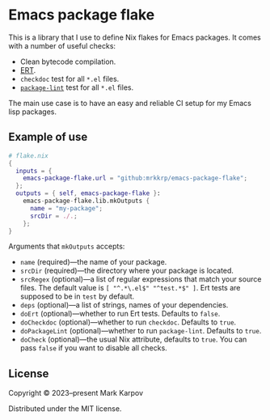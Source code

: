 # Emacs package flake

This is a library that I use to define Nix flakes for Emacs packages. It
comes with a number of useful checks:

* Clean bytecode compilation.
* [ERT][ert].
* `checkdoc` test for all `*.el` files.
* [`package-lint`][package-lint] test for all `*.el` files.

The main use case is to have an easy and reliable CI setup for my Emacs lisp
packages.

[ert]: https://www.gnu.org/software/emacs/manual/html_mono/ert.html
[package-lint]: https://github.com/purcell/package-lint

## Example of use

```nix
# flake.nix
{
  inputs = {
    emacs-package-flake.url = "github:mrkkrp/emacs-package-flake";
  };
  outputs = { self, emacs-package-flake }:
    emacs-package-flake.lib.mkOutputs {
      name = "my-package";
      srcDir = ./.;
    };
}
```

Arguments that `mkOutputs` accepts:

* `name` (required)—the name of your package.
* `srcDir` (required)—the directory where your package is located.
* `srcRegex` (optional)—a list of regular expressions that match your source
  files. The default value is `[ "^.*\.el$" "^test.*$" ]`. Ert tests are
  supposed to be in `test` by default.
* `deps` (optional)—a list of strings, names of your dependencies.
* `doErt` (optional)—whether to run Ert tests. Defaults to `false`.
* `doCheckdoc` (optional)—whether to run `checkdoc`. Defaults to `true`.
* `doPackageLint` (optional)—whether to run `package-lint`. Defaults to
  `true`.
* `doCheck` (optional)—the usual Nix attribute, defaults to `true`. You can
  pass `false` if you want to disable all checks.

## License

Copyright © 2023–present Mark Karpov

Distributed under the MIT license.
